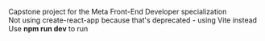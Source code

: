 Capstone project for the Meta Front-End Developer specialization\
Not using create-react-app because that's deprecated - using Vite instead
Use **npm run dev** to run
